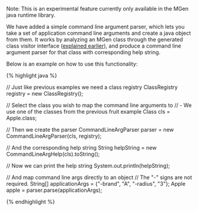 ---
---

Note: This is an experimental feature currently only available in the MGen java runtime library. 

We have added a simple command line argument parser, which lets you take a set of application command line arguments and create a java object from them. It works by analyzing an MGen class through the generated class visitor interface (<a target-tab="generic-visitors" class="active" href="index_l_Advanced_use.html#a">explained earlier</a>), and produce a command line argument parser for that class with corresponding help string.

Below is an example on how to use this functionality:

{% highlight java %}

// Just like previous examples we need a class registry
ClassRegistry registry = new ClassRegistry();

// Select the class you wish to map the command line arguments to
// - We use one of the classes from the previous fruit example
Class<Apple> cls = Apple.class;

// Then we create the parser
CommandLineArgParser parser = new CommandLineArgParser(cls, registry);
    
// And the corresponding help string
String helpString = new CommandLineArgHelp(cls).toString();
    
// Now we can print the help string
System.out.println(helpString);

// And map command line args directly to an object
// The "-" signs are not required.
String[] applicationArgs = {"-brand", "A", "-radius", "3"};
Apple apple = parser.parse(applicationArgs);

{% endhighlight %}

